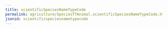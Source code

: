 ```yaml
---
title: scientificSpeciesNameTypeCode
permalink: agriculture/SpeciesTTAnimal.scientificSpeciesNameTypeCode.html
jsonid: scientificspeciesnametypecode
---
```

